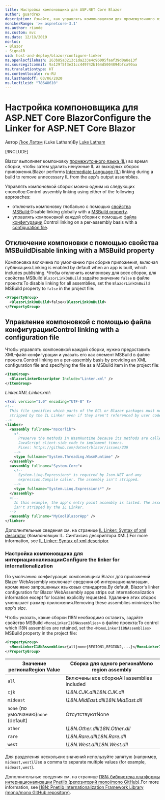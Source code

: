 ```yaml
---
title: Настройка компоновщика для ASP.NET Core Blazor
author: guardrex
description: Узнайте, как управлять компоновщиком для промежуточного языка (IL) при создании приложения Blazor.
monikerRange: '>= aspnetcore-3.1'
ms.author: riande
ms.custom: mvc
ms.date: 12/18/2019
no-loc:
- Blazor
- SignalR
uid: host-and-deploy/blazor/configure-linker
ms.openlocfilehash: 263b85a3213c1da233e4c96095faaf39d0a8e13f
ms.sourcegitcommit: 9a129f5f3e31cc449742b164d5004894bfca90aa
ms.translationtype: HT
ms.contentlocale: ru-RU
ms.lasthandoff: 03/06/2020
ms.locfileid: "78648610"
---
```

# <a name="configure-the-linker-for-aspnet-core-blazor"></a><span data-ttu-id="22326-103">Настройка компоновщика для ASP.NET Core Blazor</span><span class="sxs-lookup"><span data-stu-id="22326-103">Configure the Linker for ASP.NET Core Blazor</span></span>

<span data-ttu-id="22326-104">Автор [Люк Латэм](https://github.com/guardrex) (Luke Latham)</span><span class="sxs-lookup"><span data-stu-id="22326-104">By [Luke Latham](https://github.com/guardrex)</span></span>

[!INCLUDE[](~/includes/blazorwasm-preview-notice.md)]

<span data-ttu-id="22326-105">Blazor выполняет компоновку [промежуточного языка (IL)](/dotnet/standard/managed-code#intermediate-language--execution) во время сборки, чтобы затем удалить ненужные IL из выходных сборок приложения.</span><span class="sxs-lookup"><span data-stu-id="22326-105">Blazor performs [Intermediate Language (IL)](/dotnet/standard/managed-code#intermediate-language--execution) linking during a build to remove unnecessary IL from the app's output assemblies.</span></span>

<span data-ttu-id="22326-106">Управлять компоновкой сборок можно одним из следующих способов:</span><span class="sxs-lookup"><span data-stu-id="22326-106">Control assembly linking using either of the following approaches:</span></span>

* <span data-ttu-id="22326-107">отключить компоновку глобально с помощью [свойства MSBuild](#disable-linking-with-a-msbuild-property);</span><span class="sxs-lookup"><span data-stu-id="22326-107">Disable linking globally with a [MSBuild property](#disable-linking-with-a-msbuild-property).</span></span>
* <span data-ttu-id="22326-108">управлять компоновкой каждой сборки с помощью [файла конфигурации](#control-linking-with-a-configuration-file).</span><span class="sxs-lookup"><span data-stu-id="22326-108">Control linking on a per-assembly basis with a [configuration file](#control-linking-with-a-configuration-file).</span></span>

## <a name="disable-linking-with-a-msbuild-property"></a><span data-ttu-id="22326-109">Отключение компоновки с помощью свойства MSBuild</span><span class="sxs-lookup"><span data-stu-id="22326-109">Disable linking with a MSBuild property</span></span>

<span data-ttu-id="22326-110">Компоновка включена по умолчанию при сборке приложения, включая публикацию.</span><span class="sxs-lookup"><span data-stu-id="22326-110">Linking is enabled by default when an app is built, which includes publishing.</span></span> <span data-ttu-id="22326-111">Чтобы отключить компоновку для всех сборок, для свойства MSBuild `BlazorLinkOnBuild` задайте значение `false` в файле проекта:</span><span class="sxs-lookup"><span data-stu-id="22326-111">To disable linking for all assemblies, set the `BlazorLinkOnBuild` MSBuild property to `false` in the project file:</span></span>

```xml
<PropertyGroup>
  <BlazorLinkOnBuild>false</BlazorLinkOnBuild>
</PropertyGroup>
```

## <a name="control-linking-with-a-configuration-file"></a><span data-ttu-id="22326-112">Управление компоновкой с помощью файла конфигурации</span><span class="sxs-lookup"><span data-stu-id="22326-112">Control linking with a configuration file</span></span>

<span data-ttu-id="22326-113">Чтобы управлять компоновкой каждой сборки, нужно предоставить XML-файл конфигурации и указать его как элемент MSBuild в файле проекта.</span><span class="sxs-lookup"><span data-stu-id="22326-113">Control linking on a per-assembly basis by providing an XML configuration file and specifying the file as a MSBuild item in the project file:</span></span>

```xml
<ItemGroup>
  <BlazorLinkerDescriptor Include="Linker.xml" />
</ItemGroup>
```

<span data-ttu-id="22326-114">*Linker.XML*:</span><span class="sxs-lookup"><span data-stu-id="22326-114">*Linker.xml*:</span></span>

```xml
<?xml version="1.0" encoding="UTF-8" ?>
<!--
  This file specifies which parts of the BCL or Blazor packages must not be
  stripped by the IL Linker even if they aren't referenced by user code.
-->
<linker>
  <assembly fullname="mscorlib">
    <!--
      Preserve the methods in WasmRuntime because its methods are called by 
      JavaScript client-side code to implement timers.
      Fixes: https://github.com/dotnet/blazor/issues/239
    -->
    <type fullname="System.Threading.WasmRuntime" />
  </assembly>
  <assembly fullname="System.Core">
    <!--
      System.Linq.Expressions* is required by Json.NET and any 
      expression.Compile caller. The assembly isn't stripped.
    -->
    <type fullname="System.Linq.Expressions*" />
  </assembly>
  <!--
    In this example, the app's entry point assembly is listed. The assembly
    isn't stripped by the IL Linker.
  -->
  <assembly fullname="MyCoolBlazorApp" />
</linker>
```

<span data-ttu-id="22326-115">Дополнительные сведения см. на странице [IL Linker: Syntax of xml descriptor](https://github.com/mono/linker/blob/master/src/linker/README.md#syntax-of-xml-descriptor) (Компоновщик IL. Синтаксис дескриптора XML).</span><span class="sxs-lookup"><span data-stu-id="22326-115">For more information, see [IL Linker: Syntax of xml descriptor](https://github.com/mono/linker/blob/master/src/linker/README.md#syntax-of-xml-descriptor).</span></span>

### <a name="configure-the-linker-for-internationalization"></a><span data-ttu-id="22326-116">Настройка компоновщика для интернационализации</span><span class="sxs-lookup"><span data-stu-id="22326-116">Configure the linker for internationalization</span></span>

<span data-ttu-id="22326-117">По умолчанию конфигурация компоновщика Blazor для приложений Blazor WebAssembly исключает сведения об интернационализации, кроме явно запрошенных языковых стандартов.</span><span class="sxs-lookup"><span data-stu-id="22326-117">By default, Blazor's linker configuration for Blazor WebAssembly apps strips out internationalization information except for locales explicitly requested.</span></span> <span data-ttu-id="22326-118">Удаление этих сборок уменьшает размер приложения.</span><span class="sxs-lookup"><span data-stu-id="22326-118">Removing these assemblies minimizes the app's size.</span></span>

<span data-ttu-id="22326-119">Чтобы указать, какие сборки I18N необходимо оставить, задайте свойство MSBuild `<MonoLinkerI18NAssemblies>` в файле проекта:</span><span class="sxs-lookup"><span data-stu-id="22326-119">To control which I18N assemblies are retained, set the `<MonoLinkerI18NAssemblies>` MSBuild property in the project file:</span></span>

```xml
<PropertyGroup>
  <MonoLinkerI18NAssemblies>{all|none|REGION1,REGION2,...}</MonoLinkerI18NAssemblies>
</PropertyGroup>
```

| <span data-ttu-id="22326-120">Значение региона</span><span class="sxs-lookup"><span data-stu-id="22326-120">Region Value</span></span>     | <span data-ttu-id="22326-121">Сборка для одного региона</span><span class="sxs-lookup"><span data-stu-id="22326-121">Mono region assembly</span></span>    |
| ---------------- | ----------------------- |
| `all`            | <span data-ttu-id="22326-122">Включены все сборки</span><span class="sxs-lookup"><span data-stu-id="22326-122">All assemblies included</span></span> |
| `cjk`            | <span data-ttu-id="22326-123">*I18N.CJK.dll*</span><span class="sxs-lookup"><span data-stu-id="22326-123">*I18N.CJK.dll*</span></span>          |
| `mideast`        | <span data-ttu-id="22326-124">*I18N.MidEast.dll*</span><span class="sxs-lookup"><span data-stu-id="22326-124">*I18N.MidEast.dll*</span></span>      |
| <span data-ttu-id="22326-125">`none` (по умолчанию)</span><span class="sxs-lookup"><span data-stu-id="22326-125">`none` (default)</span></span> | <span data-ttu-id="22326-126">Отсутствуют</span><span class="sxs-lookup"><span data-stu-id="22326-126">None</span></span>                    |
| `other`          | <span data-ttu-id="22326-127">*I18N.Other.dll*</span><span class="sxs-lookup"><span data-stu-id="22326-127">*I18N.Other.dll*</span></span>        |
| `rare`           | <span data-ttu-id="22326-128">*I18N.Rare.dll*</span><span class="sxs-lookup"><span data-stu-id="22326-128">*I18N.Rare.dll*</span></span>         |
| `west`           | <span data-ttu-id="22326-129">*I18N.West.dll*</span><span class="sxs-lookup"><span data-stu-id="22326-129">*I18N.West.dll*</span></span>         |

<span data-ttu-id="22326-130">Для разделения нескольких значений используйте запятую (например, `mideast,west`).</span><span class="sxs-lookup"><span data-stu-id="22326-130">Use a comma to separate multiple values (for example, `mideast,west`).</span></span>

<span data-ttu-id="22326-131">Дополнительные сведения см. на странице [I18N: библиотека платформы интернационализации Pnetlib (репозиторий mono/mono GitHub)](https://github.com/mono/mono/tree/master/mcs/class/I18N).</span><span class="sxs-lookup"><span data-stu-id="22326-131">For more information, see [I18N: Pnetlib Internationalization Framework Library (mono/mono GitHub repository)](https://github.com/mono/mono/tree/master/mcs/class/I18N).</span></span>
